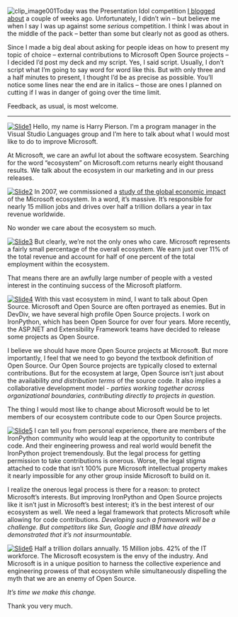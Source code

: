 <div>

![clip\_image001](http://s3.amazonaws.com/devhawk_images/WindowsLiveWriter/af4c4ff204c4_C655/clip_image001_thumb.jpg)Today
was the Presentation Idol competition [I blogged
about](http://devhawk.net/2009/05/18/Microsoft+And+Open+Source.aspx) a
couple of weeks ago. Unfortunately, I didn’t win – but believe me when I
say I was up against some *serious* competition. I think I was about in
the middle of the pack – better than some but clearly not as good as
others.

</div>

<div>

Since I made a big deal about asking for people ideas on how to present
my topic of choice – external contributions to Microsoft Open Source
projects – I decided I’d post my deck and my script. Yes, I said script.
Usually, I don’t script what I’m going to say word for word like this.
But with only three and a half minutes to present, I thought I’d be as
precise as possible. You’ll notice some lines near the end are in
italics – those are ones I planned on cutting if I was in danger of
going over the time limit.

</div>

<div>

Feedback, as usual, is most welcome.

</div>

------------------------------------------------------------------------

<div>

[![Slide1](http://s3.amazonaws.com/devhawk_images/WindowsLiveWriter/StrengtheningourSoftwareEcosystemwithSou_E1A2/Slide1_thumb.png "Slide1")](http://s3.amazonaws.com/devhawk_images/WindowsLiveWriter/StrengtheningourSoftwareEcosystemwithSou_E1A2/Slide1.png)
Hello, my name is Harry Pierson. I’m a program manager in the Visual
Studio Languages group and I’m here to talk about what I would most like
to do to improve Microsoft.

</div>

<div>

At Microsoft, we care an awful lot about the software ecosystem.
Searching for the word “ecosystem” on Microsoft.com returns nearly eight
thousand results. We talk about the ecosystem in our marketing and in
our press releases.

</div>

<div>

[![Slide2](http://s3.amazonaws.com/devhawk_images/WindowsLiveWriter/StrengtheningourSoftwareEcosystemwithSou_E1A2/Slide2_thumb.png "Slide2")](http://s3.amazonaws.com/devhawk_images/WindowsLiveWriter/StrengtheningourSoftwareEcosystemwithSou_E1A2/Slide2.png)
In 2007, we commissioned a [study of the global economic
impact](http://www.microsoft.com/about/corporatecitizenship/citizenship/economicimpact)
of the Microsoft ecosystem. In a word, it’s massive. It’s responsible
for nearly 15 million jobs and drives over half a trillion dollars a
year in tax revenue worldwide.

</div>

<div>

No wonder we care about the ecosystem so much.

</div>

<div>

[![Slide3](http://s3.amazonaws.com/devhawk_images/WindowsLiveWriter/StrengtheningourSoftwareEcosystemwithSou_E1A2/Slide3_thumb.png "Slide3")](http://s3.amazonaws.com/devhawk_images/WindowsLiveWriter/StrengtheningourSoftwareEcosystemwithSou_E1A2/Slide3.png)
But clearly, we’re not the only ones who care. Microsoft represents a
fairly small percentage of the overall ecosystem. We earn just over 11%
of the total revenue and account for half of one percent of the total
employment within the ecosystem.

</div>

<div>

That means there are an awfully large number of people with a vested
interest in the continuing success of the Microsoft platform.

</div>

<div>

[![Slide4](http://s3.amazonaws.com/devhawk_images/WindowsLiveWriter/StrengtheningourSoftwareEcosystemwithSou_E1A2/Slide4_thumb.png "Slide4")](http://s3.amazonaws.com/devhawk_images/WindowsLiveWriter/StrengtheningourSoftwareEcosystemwithSou_E1A2/Slide4.png)
With this vast ecosystem in mind, I want to talk about Open Source.
Microsoft and Open Source are often portrayed as enemies. But in DevDiv,
we have several high profile Open Source projects. I work on IronPython,
which has been Open Source for over four years. More recently, the
ASP.NET and Extensibility Framework teams have decided to release some
projects as Open Source.

</div>

<div>

I believe we should have more Open Source projects at Microsoft. But
more importantly, I feel that we need to go beyond the textbook
definition of Open Source. Our Open Source projects are typically closed
to external contributions. But for the ecosystem at large, Open Source
isn’t just about the availability *and distribution terms* of the source
code. It also implies a collaborative development model *- parties
working together across organizational boundaries, contributing directly
to projects in question.*

</div>

<div>

The thing I would most like to change about Microsoft would be to let
members of our ecosystem contribute code to our Open Source projects.

</div>

<div>

[![Slide5](http://s3.amazonaws.com/devhawk_images/WindowsLiveWriter/StrengtheningourSoftwareEcosystemwithSou_E1A2/Slide5_thumb.png "Slide5")](http://s3.amazonaws.com/devhawk_images/WindowsLiveWriter/StrengtheningourSoftwareEcosystemwithSou_E1A2/Slide5.png)
I can tell you from personal experience, there are members of the
IronPython community who would leap at the opportunity to contribute
code. And their engineering prowess and real world would benefit the
IronPython project tremendously. But the legal process for getting
permission to take contributions is onerous. Worse, the legal stigma
attached to code that isn’t 100% pure Microsoft intellectual property
makes it nearly impossible for any other group inside Microsoft to build
on it.

</div>

<div>

I realize the onerous legal process is there for a reason: to protect
Microsoft’s interests. But improving IronPython and Open Source projects
like it isn’t just in Microsoft’s best interest; it’s in the best
interest of our ecosystem as well. We need a legal framework that
protects Microsoft while allowing for code contributions. *Developing
such a framework will be a challenge. But competitors like Sun, Google
and IBM have already demonstrated that it’s not insurmountable.*

</div>

<div>

[![Slide6](http://s3.amazonaws.com/devhawk_images/WindowsLiveWriter/StrengtheningourSoftwareEcosystemwithSou_E1A2/Slide6_thumb.png "Slide6")](http://s3.amazonaws.com/devhawk_images/WindowsLiveWriter/StrengtheningourSoftwareEcosystemwithSou_E1A2/Slide6.png)
Half a trillion dollars annually. 15 Million jobs. 42% of the IT
workforce. The Microsoft ecosystem is the envy of the industry. And
Microsoft is in a unique position to harness the collective experience
and engineering prowess of that ecosystem while simultaneously
dispelling the myth that we are an enemy of Open Source.

</div>

<div>

*It’s time we make this change.*

</div>

<div>

Thank you very much.

</div>
